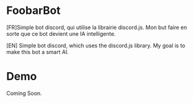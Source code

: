 # FoobarBot
[FR]Simple bot discord, qui utilise la librairie discord.js. Mon but faire en sorte que ce bot devient une IA intelligente. 

[EN] Simple bot discord, which uses the discord.js library. My goal is to make this bot a smart AI.
# Demo
Coming Soon.
